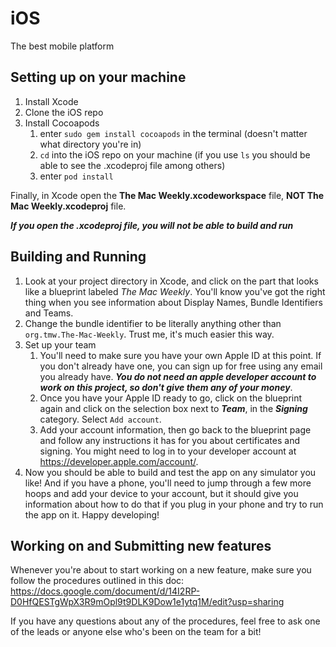 # iOS
The best mobile platform


## Setting up on your machine

1. Install Xcode
2. Clone the iOS repo
3. Install Cocoapods
    1. enter `sudo gem install cocoapods` in the terminal (doesn't matter what directory you're in)
    2. `cd` into the iOS repo on your machine (if you use `ls` you should be able to see the .xcodeproj file among others)
    3. enter `pod install`
  
Finally, in Xcode open the **The Mac Weekly.xcodeworkspace** file, **NOT The Mac Weekly.xcodeproj** file.

_**If you open the .xcodeproj file, you will not be able to build and run**_

## Building and Running

1. Look at your project directory in Xcode, and click on the part that looks like a blueprint labeled _The Mac Weekly_. You'll know you've got the right thing when you see information about Display Names, Bundle Identifiers and Teams.
2. Change the bundle identifier to be literally anything other than `org.tmw.The-Mac-Weekly`. Trust me, it's much easier this way.
3. Set up your team
    1. You'll need to make sure you have your own Apple ID at this point. If you don't already have one, you can sign up for free using any email you already have. _**You do not need an apple developer account to work on this project, so don't give them any of your money**_.
    2. Once you have your Apple ID ready to go, click on the blueprint again and click on the selection box next to _**Team**_, in the _**Signing**_ category. Select `Add account`.
    3. Add your account information, then go back to the blueprint page and follow any instructions it has for you about certificates and signing. You might need to log in to your developer account at https://developer.apple.com/account/.
4. Now you should be able to build and test the app on any simulator you like! And if you have a phone, you'll need to jump through a few more hoops and add your device to your account, but it should give you information about how to do that if you plug in your phone and try to run the app on it. Happy developing!

## Working on and Submitting new features

Whenever you're about to start working on a new feature, make sure you follow the procedures outlined in this doc: https://docs.google.com/document/d/14I2RP-D0HfQESTgWpX3R9mOpl9t9DLK9Dow1e1ytq1M/edit?usp=sharing

If you have any questions about any of the procedures, feel free to ask one of the leads or anyone else who's been on the team for a bit!

